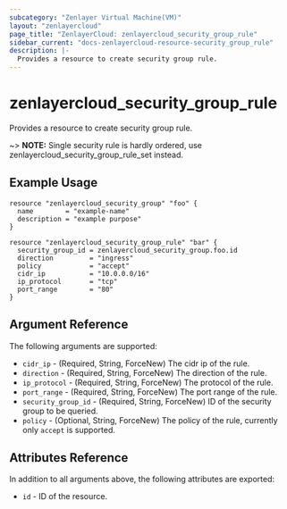 ```yaml
---
subcategory: "Zenlayer Virtual Machine(VM)"
layout: "zenlayercloud"
page_title: "ZenlayerCloud: zenlayercloud_security_group_rule"
sidebar_current: "docs-zenlayercloud-resource-security_group_rule"
description: |-
  Provides a resource to create security group rule.
---
```


# zenlayercloud_security_group_rule

Provides a resource to create security group rule.

~> **NOTE:** Single security rule is hardly ordered, use zenlayercloud_security_group_rule_set instead.

## Example Usage

```hcl
resource "zenlayercloud_security_group" "foo" {
  name        = "example-name"
  description = "example purpose"
}

resource "zenlayercloud_security_group_rule" "bar" {
  security_group_id = zenlayercloud_security_group.foo.id
  direction         = "ingress"
  policy            = "accept"
  cidr_ip           = "10.0.0.0/16"
  ip_protocol       = "tcp"
  port_range        = "80"
}
```

## Argument Reference

The following arguments are supported:

* `cidr_ip` - (Required, String, ForceNew) The cidr ip of the rule.
* `direction` - (Required, String, ForceNew) The direction of the rule.
* `ip_protocol` - (Required, String, ForceNew) The protocol of the rule.
* `port_range` - (Required, String, ForceNew) The port range of the rule.
* `security_group_id` - (Required, String, ForceNew) ID of the security group to be queried.
* `policy` - (Optional, String, ForceNew) The policy of the rule, currently only `accept` is supported.

## Attributes Reference

In addition to all arguments above, the following attributes are exported:

* `id` - ID of the resource.




